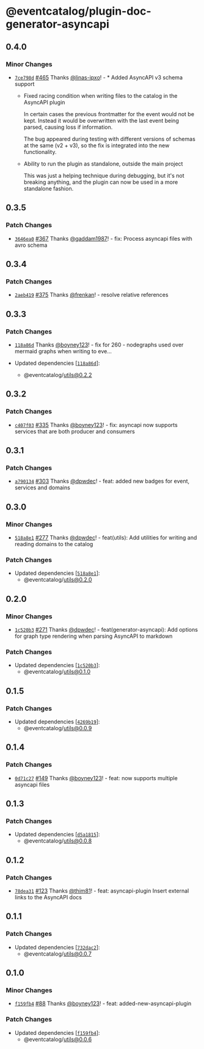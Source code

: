 # @eventcatalog/plugin-doc-generator-asyncapi

## 0.4.0

### Minor Changes

- [`7ce798d`](https://github.com/boyney123/eventcatalog/commit/7ce798ddff1ce9b13ca537b8ddb8bbcd3ca261ab) [#465](https://github.com/boyney123/eventcatalog/pull/465) Thanks [@linas-ipxo](https://github.com/linas-ipxo)! - \* Added AsyncAPI v3 schema support

  - Fixed racing condition when writing files to the catalog in the AsyncAPI plugin

    In certain cases the previous frontmatter for the event would not be kept. Instead it would be overwritten with the last event being parsed, causing loss if information.

    The bug appeared during testing with different versions of schemas at the same (v2 + v3), so the fix is integrated into the new functionality.

  - Ability to run the plugin as standalone, outside the main project

    This was just a helping technique during debugging, but it's not breaking anything, and the plugin can now be used in a more standalone fashion.

## 0.3.5

### Patch Changes

- [`3646ea0`](https://github.com/boyney123/eventcatalog/commit/3646ea03150c0fc2e633a230a7ac1c543ea6d8fd) [#367](https://github.com/boyney123/eventcatalog/pull/367) Thanks [@gaddam1987](https://github.com/gaddam1987)! - fix: Process asyncapi files with avro schema

## 0.3.4

### Patch Changes

- [`2aeb419`](https://github.com/boyney123/eventcatalog/commit/2aeb41967989906d53f4cbfb977fa2540390dd3d) [#375](https://github.com/boyney123/eventcatalog/pull/375) Thanks [@frenkan](https://github.com/frenkan)! - resolve relative references

## 0.3.3

### Patch Changes

- [`118a86d`](https://github.com/boyney123/eventcatalog/commit/118a86de633f0222df06088607343123b42e048c) Thanks [@boyney123](https://github.com/boyney123)! - fix for 260 - nodegraphs used over mermaid graphs when writing to eve…

- Updated dependencies [[`118a86d`](https://github.com/boyney123/eventcatalog/commit/118a86de633f0222df06088607343123b42e048c)]:
  - @eventcatalog/utils@0.2.2

## 0.3.2

### Patch Changes

- [`c407f03`](https://github.com/boyney123/eventcatalog/commit/c407f03fc7695a5fabc23d147c078180ea576a56) [#335](https://github.com/boyney123/eventcatalog/pull/335) Thanks [@boyney123](https://github.com/boyney123)! - fix: asyncapi now supports services that are both producer and consumers

## 0.3.1

### Patch Changes

- [`a790134`](https://github.com/boyney123/eventcatalog/commit/a7901349fc12efce430f5aeda87d5befb03bd628) [#303](https://github.com/boyney123/eventcatalog/pull/303) Thanks [@dpwdec](https://github.com/dpwdec)! - feat: added new badges for event, services and domains

## 0.3.0

### Minor Changes

- [`518a8e1`](https://github.com/boyney123/eventcatalog/commit/518a8e16d3f7516e2b25ff20cbda6b1bd2a22e88) [#277](https://github.com/boyney123/eventcatalog/pull/277) Thanks [@dpwdec](https://github.com/dpwdec)! - feat(utils): Add utilities for writing and reading domains to the catalog

### Patch Changes

- Updated dependencies [[`518a8e1`](https://github.com/boyney123/eventcatalog/commit/518a8e16d3f7516e2b25ff20cbda6b1bd2a22e88)]:
  - @eventcatalog/utils@0.2.0

## 0.2.0

### Minor Changes

- [`1c520b3`](https://github.com/boyney123/eventcatalog/commit/1c520b348ae9d564a57bc761832c9ef5599ecebe) [#271](https://github.com/boyney123/eventcatalog/pull/271) Thanks [@dpwdec](https://github.com/dpwdec)! - feat(generator-asyncapi): Add options for graph type rendering when parsing AsyncAPI to markdown

### Patch Changes

- Updated dependencies [[`1c520b3`](https://github.com/boyney123/eventcatalog/commit/1c520b348ae9d564a57bc761832c9ef5599ecebe)]:
  - @eventcatalog/utils@0.1.0

## 0.1.5

### Patch Changes

- Updated dependencies [[`4269b19`](https://github.com/boyney123/eventcatalog/commit/4269b199809807bd08968ce4f9c6e025c5d14794)]:
  - @eventcatalog/utils@0.0.9

## 0.1.4

### Patch Changes

- [`0d71c27`](https://github.com/boyney123/eventcatalog/commit/0d71c27458a34900a4ba935b443e9a4f78b5e640) [#149](https://github.com/boyney123/eventcatalog/pull/149) Thanks [@boyney123](https://github.com/boyney123)! - feat: now supports multiple asyncapi files

## 0.1.3

### Patch Changes

- Updated dependencies [[`d5a1815`](https://github.com/boyney123/eventcatalog/commit/d5a1815ae1b078a2b3e07d9fce525337ad413c54)]:
  - @eventcatalog/utils@0.0.8

## 0.1.2

### Patch Changes

- [`78dea31`](https://github.com/boyney123/eventcatalog/commit/78dea31c7c53420de427a1db11fe9d41e88c5a07) [#123](https://github.com/boyney123/eventcatalog/pull/123) Thanks [@thim81](https://github.com/thim81)! - feat: asyncapi-plugin Insert external links to the AsyncAPI docs

## 0.1.1

### Patch Changes

- Updated dependencies [[`732dac2`](https://github.com/boyney123/eventcatalog/commit/732dac24c1de62537732083a53c2218c2794773a)]:
  - @eventcatalog/utils@0.0.7

## 0.1.0

### Minor Changes

- [`f159fb4`](https://github.com/boyney123/eventcatalog/commit/f159fb49c13e22546a538e6fd932b592b017647d) [#88](https://github.com/boyney123/eventcatalog/pull/88) Thanks [@boyney123](https://github.com/boyney123)! - feat: added-new-asyncapi-plugin

### Patch Changes

- Updated dependencies [[`f159fb4`](https://github.com/boyney123/eventcatalog/commit/f159fb49c13e22546a538e6fd932b592b017647d)]:
  - @eventcatalog/utils@0.0.6
